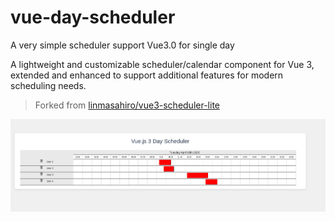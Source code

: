 # vue-day-scheduler
A very simple scheduler support Vue3.0 for single day

A lightweight and customizable scheduler/calendar component for Vue 3, extended and enhanced to support additional features for modern scheduling needs.

> Forked from [linmasahiro/vue3-scheduler-lite](https://github.com/linmasahiro/vue3-scheduler-lite)


![screenshot](public/Vue-js-3-Day-Scheduler-by-vinothcl.png)
